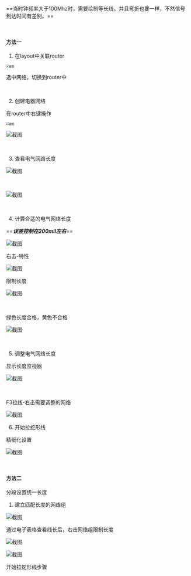 ==当时钟频率大于100Mhz时，需要绘制等长线，并且弯折也要一样，不然信号到达时间有差别。==

<br/>

#### 方法一

1. 在layout中关联router

<img src="pic/f0c8e33d7eb8119642946b27b9d80c02.png" alt="截图" style="zoom:50%;" />

选中网络，切换到router中

<br/>

2. 创建电器网络

在router中右键操作

<img src="pic/39a319f2c1cfdc015e68c5016e6738f2.png" alt="截图" style="zoom:50%;" />

<br/>

![截图](pic/da6ee03802fddbbbe3fffa7357d07757.png)

<br/>

3. 查看电气网络长度

![截图](pic/e3b15bb4e9407a6e9411fb11d3284bc8.png)

<br/>

![截图](pic/a34aedf0304f322221f7e3e9f7029a84.png)

<br/>

4. 计算合适的电气网络长度

==***误差控制在200mil左右***==

![截图](pic/7e63fc8da5d29fdd770670a1c0993195.png)

右击-特性

![截图](pic/9b105de161099317f26e801b713d204b.png)

限制长度

![截图](pic/6fcfceef7c5521887d1695ac1d26333c.png)

<br/>

绿色长度合格，黄色不合格

![截图](pic/86611053e1893016f154cbfa4509e651.png)

<br/>

5. 调整电气网络长度

显示长度监视器

![截图](pic/5963a7caef736bc14675089cfa3dc6ad.png)

<br/>

F3拉线-右击需要调整的网络

![截图](pic/76d9b96ff4cf07d171c67c40b667e5d9.png)

6. 开始拉蛇形线

精细化设置

![截图](pic/7b37b5b600c96cf4be29737e1797d353.png)

<br/>

#### 方法二

分段设置统一长度

1. 建立匹配长度的网络组

![截图](pic/35a9d5ee1d486d4ee2280789ddfabfbc.png)

通过电子表格查看线长后，右击网络组限制长度

![截图](pic/2d08f59af31bf4c3dc3a429c0ad5db89.png)

![截图](pic/f885ef187fa94de6ede954b991ff2997.png)

开始拉蛇形线步骤